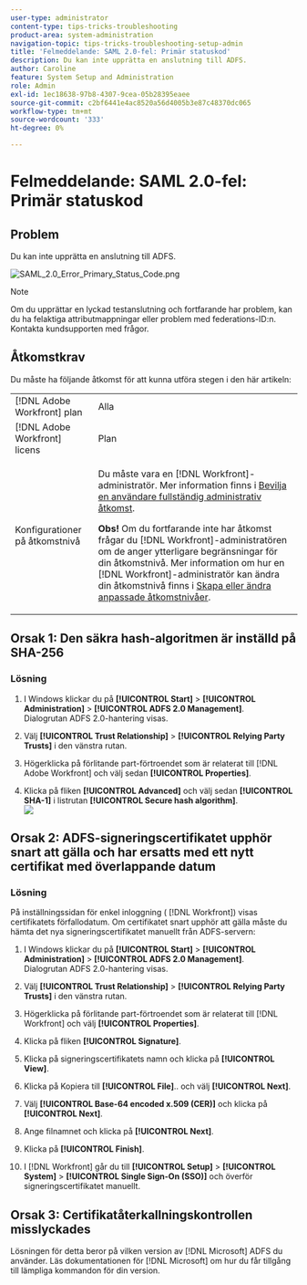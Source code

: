 ```yaml
---
user-type: administrator
content-type: tips-tricks-troubleshooting
product-area: system-administration
navigation-topic: tips-tricks-troubleshooting-setup-admin
title: 'Felmeddelande: SAML 2.0-fel: Primär statuskod'
description: Du kan inte upprätta en anslutning till ADFS.
author: Caroline
feature: System Setup and Administration
role: Admin
exl-id: 1ec18638-97b8-4307-9cea-05b28395eaee
source-git-commit: c2bf6441e4ac8520a56d4005b3e87c48370dc065
workflow-type: tm+mt
source-wordcount: '333'
ht-degree: 0%

---
```


# Felmeddelande: SAML 2.0-fel: Primär statuskod

## Problem

Du kan inte upprätta en anslutning till ADFS.

![SAML_2.0_Error_Primary_Status_Code.png](assets/saml-2.0-error-primary-status-code.png)

>[!NOTE]
>
>Om du upprättar en lyckad testanslutning och fortfarande har problem, kan du ha felaktiga attributmappningar eller problem med federations-ID:n. Kontakta kundsupporten med frågor.

## Åtkomstkrav

Du måste ha följande åtkomst för att kunna utföra stegen i den här artikeln:

<table style="table-layout:auto"> 
 <col> 
 <col> 
 <tbody> 
  <tr> 
   <td role="rowheader">[!DNL Adobe Workfront] plan</td> 
   <td>Alla</td> 
  </tr> 
  <tr> 
   <td role="rowheader">[!DNL Adobe Workfront] licens</td> 
   <td>Plan</td> 
  </tr> 
  <tr> 
   <td role="rowheader">Konfigurationer på åtkomstnivå</td> 
   <td> <p>Du måste vara en [!DNL Workfront]-administratör. Mer information finns i <a href="../../administration-and-setup/add-users/configure-and-grant-access/grant-a-user-full-administrative-access.md" class="MCXref xref">Bevilja en användare fullständig administrativ åtkomst</a>.</p> <p><b>Obs!</b> Om du fortfarande inte har åtkomst frågar du [!DNL Workfront]-administratören om de anger ytterligare begränsningar för din åtkomstnivå. Mer information om hur en [!DNL Workfront]-administratör kan ändra din åtkomstnivå finns i <a href="../../administration-and-setup/add-users/configure-and-grant-access/create-modify-access-levels.md" class="MCXref xref">Skapa eller ändra anpassade åtkomstnivåer</a>.</p> </td> 
  </tr> 
 </tbody> 
</table>

## Orsak 1: Den säkra hash-algoritmen är inställd på SHA-256

### Lösning

1. I Windows klickar du på **[!UICONTROL Start]** > **[!UICONTROL Administration]** > **[!UICONTROL ADFS 2.0 Management]**.\
   Dialogrutan ADFS 2.0-hantering visas.

1. Välj **[!UICONTROL Trust Relationship]** > **[!UICONTROL Relying Party Trusts]** i den vänstra rutan.

1. Högerklicka på förlitande part-förtroendet som är relaterat till [!DNL Adobe Workfront] och välj sedan **[!UICONTROL Properties]**.
1. Klicka på fliken **[!UICONTROL Advanced]** och välj sedan **[!UICONTROL SHA-1]** i listrutan **[!UICONTROL Secure hash algorithm]**.\
   ![](assets/1-350x287.png)

## Orsak 2: ADFS-signeringscertifikatet upphör snart att gälla och har ersatts med ett nytt certifikat med överlappande datum

### Lösning

På inställningssidan för enkel inloggning ( [!DNL Workfront]) visas certifikatets förfallodatum. Om certifikatet snart upphör att gälla måste du hämta det nya signeringscertifikatet manuellt från ADFS-servern:

1. I Windows klickar du på **[!UICONTROL Start]** > **[!UICONTROL Administration]** > **[!UICONTROL ADFS 2.0 Management]**.\
   Dialogrutan ADFS 2.0-hantering visas.

1. Välj **[!UICONTROL Trust Relationship]** > **[!UICONTROL Relying Party Trusts]** i den vänstra rutan.

1. Högerklicka på förlitande part-förtroendet som är relaterat till [!DNL Workfront] och välj **[!UICONTROL Properties]**.
1. Klicka på fliken **[!UICONTROL Signature]**.
1. Klicka på signeringscertifikatets namn och klicka på **[!UICONTROL View]**.
1. Klicka på Kopiera till **[!UICONTROL File]**.. och välj **[!UICONTROL Next]**.

1. Välj **[!UICONTROL Base-64 encoded x.509 (CER)]** och klicka på **[!UICONTROL Next]**.

1. Ange filnamnet och klicka på **[!UICONTROL Next]**.
1. Klicka på **[!UICONTROL Finish]**.
1. I [!DNL Workfront] går du till **[!UICONTROL Setup]** > **[!UICONTROL System]** > **[!UICONTROL Single Sign-On (SSO)]** och överför signeringscertifikatet manuellt.

## Orsak 3: Certifikatåterkallningskontrollen misslyckades

Lösningen för detta beror på vilken version av [!DNL Microsoft] ADFS du använder. Läs dokumentationen för [!DNL Microsoft] om hur du får tillgång till lämpliga kommandon för din version.
